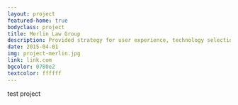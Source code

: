 ```yaml
---
layout: project
featured-home: true
bodyclass: project
title: Merlin Law Group
description: Provided strategy for user experience, technology selection, and web development for a comprehensive website redesign
date: 2015-04-01
img: project-merlin.jpg
link: link.com
bgcolor: 0780e2
textcolor: ffffff
---
```


test project